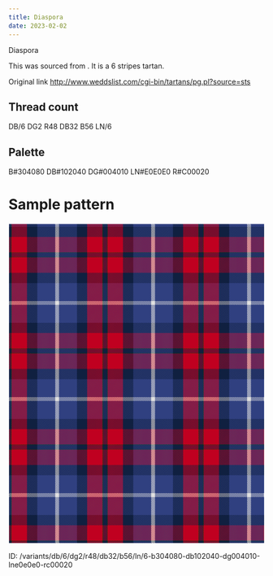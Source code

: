 ```yaml
---
title: Diaspora
date: 2023-02-02
---
```

Diaspora

This was sourced from <no value>.  It is a 6 stripes tartan.

Original link http://www.weddslist.com/cgi-bin/tartans/pg.pl?source=sts

## Thread count
DB/6 DG2 R48 DB32 B56 LN/6

## Palette
B#304080 DB#102040 DG#004010 LN#E0E0E0 R#C00020

# Sample pattern

![Tartan detail](tartan.png "DB/6 DG2 R48 DB32 B56 LN/6 tartan")

ID: /variants/db/6/dg2/r48/db32/b56/ln/6-b304080-db102040-dg004010-lne0e0e0-rc00020